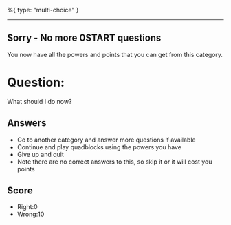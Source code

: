 %{
 type: "multi-choice"
}

---
## Sorry - No more 0START questions
You now have all the powers and points that you can get
from this category.

# Question:
What should I do now?

## Answers
- Go to another category and answer more questions if available
- Continue and play quadblocks using the powers you have
- Give up and quit
- Note there are no correct answers to this, so skip it or it will cost you points


## Score
- Right:0
- Wrong:10
